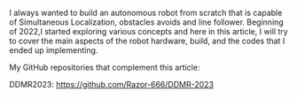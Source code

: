 I always wanted to build an autonomous robot from scratch that is capable of Simultaneous Localization, obstacles avoids and line follower. Beginning of 2022,I started exploring various concepts and here in this article, I will try to cover the main aspects of the robot hardware, build, and the codes that I ended up implementing.

My GitHub repositories that complement this article:

DDMR2023: https://github.com/Razor-666/DDMR-2023





